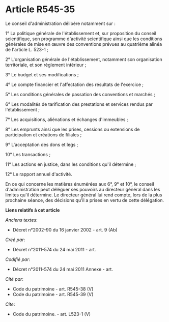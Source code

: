 # Article R545-35

Le conseil d'administration délibère notamment sur : 

1° La politique générale de l'établissement et, sur proposition du conseil scientifique, son programme d'activité
scientifique ainsi que les conditions générales de mise en œuvre des conventions prévues au quatrième alinéa de l'article L.
523-1 ; 

2° L'organisation générale de l'établissement, notamment son organisation territoriale, et son règlement intérieur ; 

3° Le budget et ses modifications ; 

4° Le compte financier et l'affectation des résultats de l'exercice ; 

5° Les conditions générales de passation des conventions et marchés ; 

6° Les modalités de tarification des prestations et services rendus par l'établissement ; 

7° Les acquisitions, aliénations et échanges d'immeubles ; 

8° Les emprunts ainsi que les prises, cessions ou extensions de participation et créations de filiales ; 

9° L'acceptation des dons et legs ; 

10° Les transactions ; 

11° Les actions en justice, dans les conditions qu'il détermine ; 

12° Le rapport annuel d'activité. 

En ce qui concerne les matières énumérées aux 6°, 9° et 10°, le conseil d'administration peut déléguer ses pouvoirs au
directeur général dans les limites qu'il détermine. Le directeur général lui rend compte, lors de la plus prochaine séance,
des décisions qu'il a prises en vertu de cette délégation.

**Liens relatifs à cet article**

_Anciens textes_:

  - Décret n°2002-90 du 16 janvier 2002 - art. 9 (Ab)

_Créé par_:

  - Décret n°2011-574 du 24 mai 2011  - art.

_Codifié par_:

  - Décret n°2011-574 du 24 mai 2011 Annexe - art.

_Cité par_:

  - Code du patrimoine - art. R545-38 (V)
  - Code du patrimoine - art. R545-39 (V)

_Cite_:

  - Code du patrimoine. - art. L523-1 (V)
